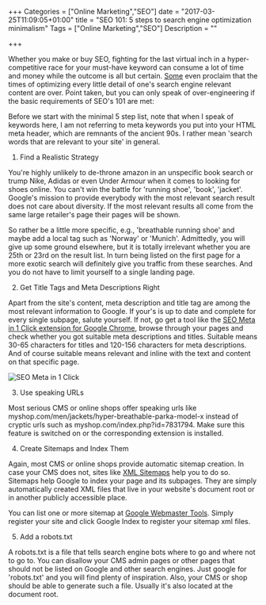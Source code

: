 +++
Categories = ["Online Marketing","SEO"]
date = "2017-03-25T11:09:05+01:00"
title = "SEO 101: 5 steps to search engine optimization minimalism"
Tags = ["Online Marketing","SEO"]
Description = ""

+++

Whether you make or buy SEO, fighting for the last virtual inch in
a hyper-competitive race for your must-have keyword can consume a lot
of time and money while the outcome is all but certain. [Some](https://www.tagseoblog.de/die-seo-luft-ist-raus) even proclaim that the times of optimizing every little detail of one's search engine relevant content are over. Point taken, but you can only speak of over-engineering if the basic requirements of SEO's 101 are met:

Before we start with the minimal 5 step list, note that when I speak of keywords here, I am not referring to meta keywords you put into your HTML meta header, which are remnants of the ancient 90s. I rather mean 'search words that are relevant to your site' in general.

1. Find a Realistic Strategy

You're highly unlikely to de-throne amazon in an unspecific book search or trump Nike, Adidas or even Under Armour when it comes to looking for shoes online. You can't win
the battle for 'running shoe', 'book', 'jacket'. Google's mission to provide everybody
with the most relevant search result does not care about diversity. If the most relevant
results all come from the same large retailer's page their pages will be shown.

So rather be a little more specific, e.g., 'breathable running shoe' and maybe add a local
tag such as 'Norway' or 'Munich'. Admittedly, you will give up some ground elsewhere, but it is totally irrelevant whether you are 25th or 23rd on the result list. In turn being listed on the first page for a more exotic search will definitely give you traffic from these searches. And you do not have to limit yourself to a single landing page.

2. Get Title Tags and Meta Descriptions Right

Apart from the site's content, meta description and title tag are among the
most relevant information to Google. If your's is up to date and complete for every single subpage, salute yourself. If not, go get a tool like the [SEO Meta in 1 Click extension for
Google Chrome](https://chrome.google.com/webstore/detail/seo-meta-in-1-click/bjogjfinolnhfhkbipphpdlldadpnmhc?hl=en), browse through your pages and check whether you got suitable meta descriptions and titles. Suitable means 30-65 characters for titles and 120-156 characters for meta descriptions. And of course suitable means relevant and inline with the text and content on that specific page.

![SEO Meta in 1 Click](/blog/images/seo_meta_extension.png)


3. Use speaking URLs

Most serious CMS or online shops offer speaking urls like myshop.com/men/jackets/hyper-breathable-parka-model-x instead of cryptic urls such as myshop.com/index.php?id=7831794. Make sure this feature is switched on or the corresponding
extension is installed.

4. Create Sitemaps and Index Them

Again, most CMS or online shops provide automatic sitemap creation. In case your CMS does not, sites like [XML Sitemaps](https://www.xml-sitemaps.com/) help you to do so. Sitemaps help Google to index your page and its subpages. They are simply automatically created XML files that live in your website's document root or in another publicly accessible place.

You can list one or more sitemap at [Google Webmaster Tools](https://www.google.com/webmasters/tools/). Simply register your site and click Google Index to register your sitemap xml files.

5. Add a robots.txt

A robots.txt is a file that tells search engine bots where to go and where not to go to.
You can disallow your CMS admin pages or other pages that should not be listed on Google and other search engines. Just google for 'robots.txt' and you will find plenty of inspiration. Also, your CMS or shop should be able to generate such a file. Usually it's also located at the document root.
